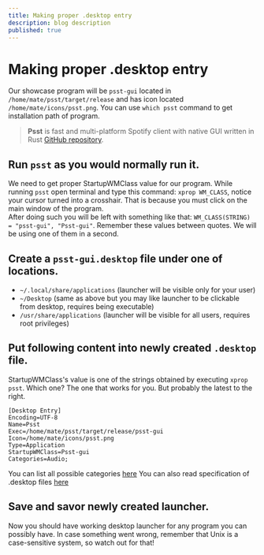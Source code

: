 ```yaml
---
title: Making proper .desktop entry
description: blog description
published: true
---
```


# Making proper .desktop entry
Our showcase program will be `psst-gui` located in `/home/mate/psst/target/release` and has icon located `/home/mate/icons/psst.png`. You can use `which psst` command to get installation path of program.
>**Psst** is fast and multi-platform Spotify client with native GUI written in Rust [GitHub repository](https://github.com/jpochyla/psst).

## Run `psst` as you would normally run it.
We need to get proper StartupWMClass value for our program. While running `psst` open terminal and type this command: `xprop WM_CLASS`, notice your cursor turned into a crosshair. That is because you must click on the main window of the program. <br>
After doing such you will be left with something like that: `WM_CLASS(STRING) = "psst-gui", "Psst-gui"`. Remember these values between quotes. We will be using one of them in a second.

## Create a `psst-gui.desktop` file under one of locations.
* `~/.local/share/applications` (launcher will be visible only for your user)
* `~/Desktop` (same as above but you may like launcher to be clickable from desktop, requires being executable)
* `/usr/share/applications` (launcher will be visible for all users, requires root privileges)

## Put following content into newly created `.desktop` file.
StartupWMClass's value is one of the strings obtained by executing `xprop psst`. Which one? The one that works for you. But probably the latest to the right.
```properties
[Desktop Entry]
Encoding=UTF-8
Name=Psst
Exec=/home/mate/psst/target/release/psst-gui
Icon=/home/mate/icons/psst.png
Type=Application
StartupWMClass=Psst-gui
Categories=Audio;
```
You can list all possible categories [here](https://specifications.freedesktop.org/menu-spec/latest/apa.html)
You can also read specification of .desktop files [here](https://specifications.freedesktop.org/desktop-entry-spec/desktop-entry-spec-latest.html)

## Save and savor newly created launcher.
Now you should have working desktop launcher for any program you can possibly have. In case something went wrong, remember that Unix is a case-sensitive system, so watch out for that!
